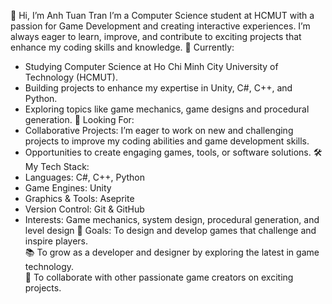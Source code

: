 👋 Hi, I’m Anh Tuan Tran
I’m a Computer Science student at HCMUT with a passion for Game Development and creating interactive experiences. I’m always eager to learn, improve, and contribute to exciting projects that enhance my coding skills and knowledge.
🌱 Currently:
- Studying Computer Science at Ho Chi Minh City University of Technology (HCMUT).
- Building projects to enhance my expertise in Unity, C#, C++, and Python.
- Exploring topics like game mechanics, game designs and procedural generation.
💞️ Looking For:
- Collaborative Projects: I’m eager to work on new and challenging projects to improve my coding abilities and game development skills.
- Opportunities to create engaging games, tools, or software solutions.
🛠 My Tech Stack:
- Languages: C#, C++, Python
- Game Engines: Unity
- Graphics & Tools: Aseprite
- Version Control: Git & GitHub
- Interests: Game mechanics, system design, procedural generation, and level design
🌟 Goals:
To design and develop games that challenge and inspire players.<br> 📚 To grow as a developer and designer by exploring the latest in game technology.<br> 🤝 To collaborate with other passionate game creators on exciting projects.

